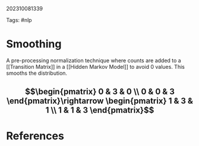 202310081339

Tags: #nlp 

# Smoothing
A pre-processing normalization technique where counts are added to a [[Transition Matrix]] in a [[Hidden Markov Model]] to avoid 0 values.  This smooths the distribution.

$$\begin{pmatrix}
0 & 3 & 0 \\
0 & 0 & 3
\end{pmatrix}\rightarrow
\begin{pmatrix}
1 & 3 & 1 \\
1 & 1 & 3
\end{pmatrix}$$ 
---
# References
